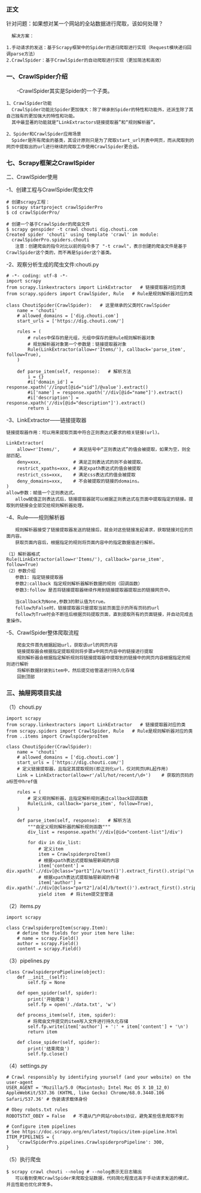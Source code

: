 ### 正文

  针对问题：如果想对某一个网站的全站数据进行爬取，该如何处理？
  
      解决方案：

    1.手动请求的发送：基于Scrapy框架中的Spider的递归爬取进行实现（Request模块递归回调parse方法）
    2.CrawlSpider：基于CrawlSpider的自动爬取进行实现（更加简洁和高效）
    
### 一、CrawlSpider介绍

　　-CrawlSpider其实是Spider的一个子类。

    1、CrawlSpider功能
      CrawlSpider功能比Spider更加强大：除了继承到Spider的特性和功能外，还派生除了其自己独有的更加强大的特性和功能。
      其中最显著的功能就是“LinkExtractors链接提取器”和“规则解析器”。

    2、Spider和CrawlSpider应用场景
      Spider是所有爬虫的基类，其设计原则只是为了爬取start_url列表中网页，而从爬取到的网页中提取出的url进行继续的爬取工作使用CrawlSpider更合适。
      

    
### 七、Scrapy框架之CrawlSpider

   二、CrawlSpider使用
   
   -1、创建工程与CrawlSpider爬虫文件
   
    # 创建scrapy工程：
    $ scrapy startproject crawlSpiderPro
    $ cd crawlSpiderPro/
    
    # 创建一个基于CrawlSpider的爬虫文件
    $ scrapy genspider -t crawl chouti dig.chouti.com
    Created spider 'chouti' using template 'crawl' in module:
      crawlSpiderPro.spiders.chouti
    　　注意：创建爬虫的指令对比以前的指令多了 "-t crawl"，表示创建的爬虫文件是基于CrawlSpider这个类的，而不再是Spider这个基类。

  -2、观察分析生成的爬虫文件:chouti.py
  
    # -*- coding: utf-8 -*-
    import scrapy
    from scrapy.linkextractors import LinkExtractor   # 链接提取器对应的类
    from scrapy.spiders import CrawlSpider, Rule   # Rule是规则解析器对应的类
    
    class ChoutiSpider(CrawlSpider):   # 这里继承的父类时CrawlSpider
        name = 'chouti'
        # allowed_domains = ['dig.chouti.com']
        start_urls = ['https://dig.chouti.com/']
    
        rules = (
            # rules中保存的是元组，元组中保存的是Rule规则解析器对象
            # 规划解析器对象第一个参数是：链接提取器对象
            Rule(LinkExtractor(allow=r'Items/'), callback='parse_item', follow=True),
        )
    
        def parse_item(self, response):   # 解析方法
            i = {}
            #i['domain_id'] = response.xpath('//input[@id="sid"]/@value').extract()
            #i['name'] = response.xpath('//div[@id="name"]').extract()
            #i['description'] = response.xpath('//div[@id="description"]').extract()
            return i
            
  -3、LinkExtractor——链接提取器
  
    链接提取器作用：可以用来提取页面中符合正则表达式要求的相关链接(url)。

    LinkExtractor(
        allow=r'Items/',     # 满足括号中“正则表达式”的值会被提取，如果为空，则全部匹配。
        deny=xxx,            # 满足正则表达式的则不会被提取。
        restrict_xpaths=xxx, # 满足xpath表达式的值会被提取
        restrict_css=xxx,    # 满足css表达式的值会被提取
        deny_domains=xxx,    # 不会被提取的链接的domains。　
    )
    allow参数：赋值一个正则表达式。
    　　allow赋值正则表达式后，链接提取器就可以根据正则表达式在页面中提取指定的链接。提取到的链接会全部交给规则解析器处理。
   -4、Rule——规则解析器
   
    　　规则解析器接受了链接提取器发送的链接后，就会对这些链接发起请求，获取链接对应的页面内容。
    　　获取页面内容后，根据指定的规则将页面内容中的指定数据值进行解析。

    （1）解析器格式
    Rule(LinkExtractor(allow=r'Items/'), callback='parse_item', follow=True)
    （2）参数介绍
    　　参数1: 指定链接提取器
    　　参数2:callback 指定规则解析器解析数据的规则（回调函数）
    　　参数3:follow 是否将链接提取器继续作用到链接提取器提取出的链接网页中。
    
    　　当callback为None,参数3的默认值为true。
    　　follow为False时，链接提取器只是提取当前页面显示的所有页码的url
    　　follow为True时会不断往后根据页码提取页面，直到提取所有的页面链接，并自动完成去重操作。

  -5、CrawlSpider整体爬取流程
  
        爬虫文件首先根据起始url，获取该url的网页内容
        链接提取器会根据指定提取规则将步骤a中网页内容中的链接进行提取
        规则解析器会根据指定解析规则将链接提取器中提取到的链接中的网页内容根据指定的规则进行解析
        将解析数据封装到item中，然后提交给管道进行持久化存储
        回到顶部
### 三、抽屉网项目实战

   （1）chouti.py
    
    import scrapy
    from scrapy.linkextractors import LinkExtractor   # 链接提取器对应的类
    from scrapy.spiders import CrawlSpider, Rule   # Rule是规则解析器对应的类
    from ..items import CrawlspiderproItem
    
    class ChoutiSpider(CrawlSpider):
        name = 'chouti'
        # allowed_domains = ['dig.chouti.com']
        start_urls = ['https://dig.chouti.com/']
        # 定义链接提取器，且指定其提取规则(即正则化url，仅对网页URL起作用)
        Link = LinkExtractor(allow=r'/all/hot/recent/\d+')    # 获取的页码的a标签中href值
    
        rules = (
            # 定义规则解析器，且指定解析规则通过callback回调函数
            Rule(Link, callback='parse_item', follow=True),
        )
    
        def parse_item(self, response):   # 解析方法
            """自定义规则解析器的解析规则函数"""
            div_list = response.xpath('//div[@id="content-list"]/div')
    
            for div in div_list:
                # 定义item
                item = CrawlspiderproItem()
                # 根据xpath表达式提取抽屉新闻的内容
                item['content'] = div.xpath('.//div[@class="part1"]/a/text()').extract_first().strip('\n')
                # 根据xpath表达式提取抽屉新闻的作者
                item['author'] = div.xpath('.//div[@class="part2"]/a[4]/b/text()').extract_first().strip('\n')
                yield item  # 将item提交至管道
                
   （2）items.py
    
    import scrapy
    
    class CrawlspiderproItem(scrapy.Item):
        # define the fields for your item here like:
        # name = scrapy.Field()
        author = scrapy.Field()
        content = scrapy.Field()
   （3）pipelines.py
    
    class CrawlspiderproPipeline(object):
        def __init__(self):
            self.fp = None
    
        def open_spider(self, spider):
            print('开始爬虫')
            self.fp = open('./data.txt', 'w')
    
        def process_item(self, item, spider):
            # 将爬虫文件提交的item写入文件进行持久化存储
            self.fp.write(item['author'] + ':' + item['content'] + '\n')
            return item
    
        def close_spider(self, spider):
            print('结束爬虫')
            self.fp.close()
            
   （4）settings.py

    # Crawl responsibly by identifying yourself (and your website) on the user-agent
    USER_AGENT = 'Mozilla/5.0 (Macintosh; Intel Mac OS X 10_12_0) AppleWebKit/537.36 (KHTML, like Gecko) Chrome/68.0.3440.106 Safari/537.36' # 伪装请求载体身份
    
    # Obey robots.txt rules
    ROBOTSTXT_OBEY = False   # 不遵从门户网站robots协议，避免某些信息爬取不到
    
    # Configure item pipelines
    # See https://doc.scrapy.org/en/latest/topics/item-pipeline.html
    ITEM_PIPELINES = {
        'crawlSpiderPro.pipelines.CrawlspiderproPipeline': 300,
    }
    
 （5）执行爬虫

    $ scrapy crawl chouti --nolog # --nolog表示无日志输出
    　　可以看到使用CrawlSpider来爬取全站数据，代码简化程度远高于手动请求发送的模式，并且性能也优化非常多。   

    
